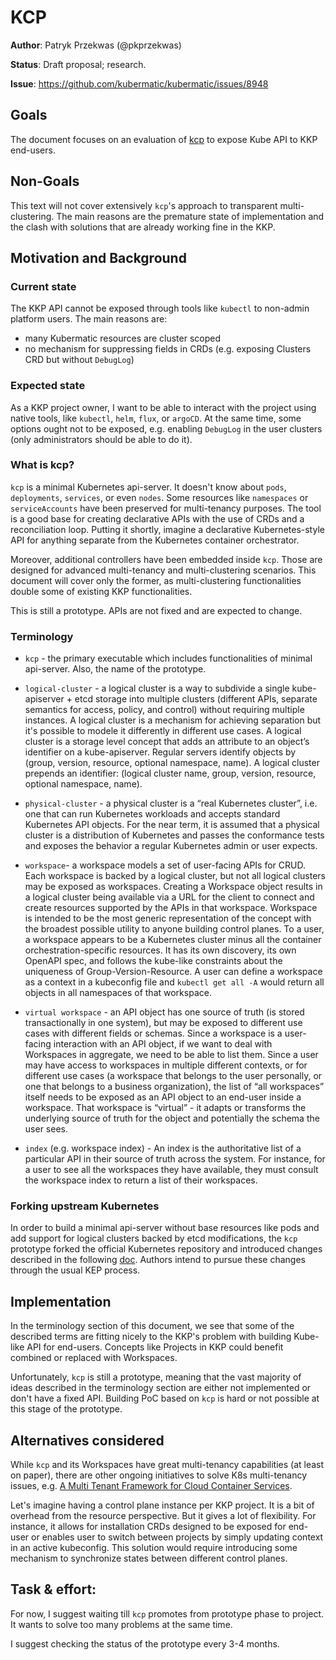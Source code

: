 # **KCP**

**Author**: Patryk Przekwas (@pkprzekwas)

**Status**: Draft proposal; research.

**Issue**: https://github.com/kubermatic/kubermatic/issues/8948

## Goals

The document focuses on an evaluation of [kcp](https://github.com/kcp-dev/kcp) to expose Kube API to KKP end-users.

## Non-Goals

This text will not cover extensively `kcp`'s approach to transparent multi-clustering. The main reasons are the premature state of implementation and the clash with solutions that are already working fine in the KKP.

## Motivation and Background

### Current state

The KKP API cannot be exposed through tools like `kubectl` to non-admin platform users. The main reasons are:
* many Kubermatic resources are cluster scoped
* no mechanism for suppressing fields in CRDs (e.g. exposing Clusters CRD but without `DebugLog`)

### Expected state

As a KKP project owner, I want to be able to interact with the project using native tools, like `kubectl`, `helm`, `flux`, or `argoCD`. At the same time, some options ought not to be exposed, e.g. enabling `DebugLog` in the user clusters (only administrators should be able to do it).

### What is kcp?

`kcp` is a minimal Kubernetes api-server. It doesn't know about `pods`, `deployments`, `services`, or even `nodes`. Some resources like `namespaces` or `serviceAccounts` have been preserved for multi-tenancy purposes. The tool is a good base for creating declarative APIs with the use of CRDs and a reconciliation loop. Putting it shortly, imagine a declarative Kubernetes-style API for anything separate from the Kubernetes container orchestrator. 

Moreover, additional controllers have been embedded inside `kcp`. Those are designed for advanced multi-tenancy and multi-clustering scenarios. This document will cover only the former, as multi-clustering functionalities double some of existing KKP functionalities.

This is still a prototype. APIs are not fixed and are expected to change.

### Terminology

* `kcp` - the primary executable which includes functionalities of minimal api-server. Also, the name of the prototype.

* `logical-cluster` - a logical cluster is a way to subdivide a single kube-apiserver + etcd storage into multiple clusters (different APIs, separate semantics for access, policy, and control) without requiring multiple instances. A logical cluster is a mechanism for achieving separation but it's possible to modele it differently in different use cases. A logical cluster is a storage level concept that adds an attribute to an object’s identifier on a kube-apiserver. Regular servers identify objects by (group, version, resource, optional namespace, name).  A logical cluster prepends an identifier: (logical cluster name, group, version, resource, optional namespace, name).

* `physical-cluster` - a physical cluster is a “real Kubernetes cluster”, i.e. one that can run Kubernetes workloads and accepts standard Kubernetes API objects. For the near term, it is assumed that a physical cluster is a distribution of Kubernetes and passes the conformance tests and exposes the behavior a regular Kubernetes admin or user expects.

* `workspace`- a workspace models a set of user-facing APIs for CRUD.  Each workspace is backed by a logical cluster, but not all logical clusters may be exposed as workspaces. Creating a Workspace object results in a logical cluster being available via a URL for the client to connect and create resources supported by the APIs in that workspace. Workspace is intended to be the most generic representation of the concept with the broadest possible utility to anyone building control planes. To a user, a workspace appears to be a Kubernetes cluster minus all the container orchestration-specific resources. It has its own discovery, its own OpenAPI spec, and follows the kube-like constraints about the uniqueness of Group-Version-Resource. A user can define a workspace as a context in a kubeconfig file and `kubectl get all -A` would return all objects in all namespaces of that workspace.

* `virtual workspace` - an API object has one source of truth (is stored transactionally in one system), but may be exposed to different use cases with different fields or schemas. Since a workspace is a user-facing interaction with an API object, if we want to deal with Workspaces in aggregate, we need to be able to list them. Since a user may have access to workspaces in multiple different contexts, or for different use cases (a workspace that belongs to the user personally, or one that belongs to a business organization), the list of “all workspaces” itself needs to be exposed as an API object to an end-user inside a workspace. That workspace is “virtual” - it adapts or transforms the underlying source of truth for the object and potentially the schema the user sees.

* `index` (e.g. workspace index) - An index is the authoritative list of a particular API in their source of truth across the system. For instance, for a user to see all the workspaces they have available, they must consult the workspace index to return a list of their workspaces. 

### Forking upstream Kubernetes

In order to build a minimal api-server without base resources like pods and add support for logical clusters backed by etcd modifications, the `kcp` prototype forked the official Kubernetes repository and introduced changes described in the following [doc](https://github.com/kcp-dev/kubernetes/blob/feature-logical-clusters-1.23/KCP_RELATED_CHANGES.md). Authors intend to pursue these changes through the usual KEP process.

## Implementation

In the terminology section of this document, we see that some of the described terms are fitting nicely to the KKP's problem with building Kube-like API for end-users. Concepts like Projects in KKP could benefit combined or replaced with Workspaces.

Unfortunately, `kcp` is still a prototype, meaning that the vast majority of ideas described in the terminology section are either not implemented or don't have a fixed API. Building PoC based on `kcp` is hard or not possible at this stage of the prototype.

## Alternatives considered

While `kcp` and its Workspaces have great multi-tenancy capabilities (at least on paper), there are other ongoing initiatives to solve K8s multi-tenancy issues, e.g. [A Multi Tenant Framework for Cloud Container Services](https://github.com/kubernetes-sigs/multi-tenancy/blob/master/incubator/virtualcluster/doc/vc-icdcs.pdf).

Let's imagine having a control plane instance per KKP project. It is a bit of overhead from the resource perspective. But it gives a lot of flexibility. For instance, it allows for installation CRDs designed to be exposed for end-user or enables user to switch between projects by simply updating context in an active kubeconfig. This solution would require introducing some mechanism to synchronize states between different control planes.

## Task & effort:

For now, I suggest waiting till `kcp` promotes from prototype phase to project. It wants to solve too many problems at the same time.

I suggest checking the status of the prototype every 3-4 months.
